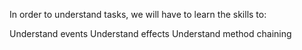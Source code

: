 In order to understand tasks, we will have to learn the skills to:

Understand events
Understand effects
Understand method chaining
